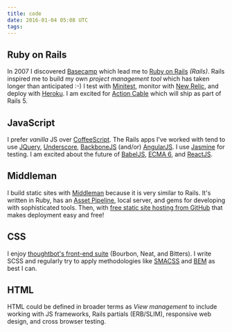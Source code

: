 ```yaml
---
title: code
date: 2016-01-04 05:08 UTC
tags:
---
```


## Ruby on Rails

In 2007 I discovered <a href='http://www.basecamp.com' target='_blank'>Basecamp</a> which lead me to [Ruby on Rails](http://rubyonrails.org/) _(Rails)_. Rails inspired me to build my own <i>project management tool</i> which has taken longer than anticipated :-) I test with [Minitest](https://github.com/seattlerb/minitest), monitor with [New Relic](http://newrelic.com/), and deploy with [Heroku](https://www.heroku.com/). I am excited for [Action Cable](https://www.youtube.com/watch?v=n0WUjGkDFS0) which will ship as part of Rails 5.

## JavaScript

I prefer _vanilla_ JS over [CoffeeScript](http://coffeescript.org/). The Rails apps I've worked with tend to use [JQuery](https://jquery.com/), [Underscore](http://underscorejs.org/), [BackboneJS](http://backbonejs.org/) (and/or)  [AngularJS](https://angularjs.org/). I use [Jasmine](http://jasmine.github.io/) for testing. I am excited about the future of [BabelJS](https://babeljs.io/), [ECMA 6](https://github.com/lukehoban/es6features/blob/master/README.md), and [ReactJS](https://facebook.github.io/react/).



## Middleman

I build static sites with [Middleman](http://middlemanapp.com/) because it is very similar to Rails. It's written in Ruby, has an [Asset Pipeline](http://guides.rubyonrails.org/asset_pipeline.html), local server, and gems for developing with sophisticated tools. Then, with [free static site hosting from GitHub](https://pages.github.com/) that makes deployment easy and free!

## CSS
I enjoy [thoughtbot's front-end suite](https://thoughtbot.com/open-source/#front-end) (Bourbon, Neat, and Bitters). I write SCSS and regularly try to apply methodologies like [SMACSS](https://smacss.com/) and [BEM](https://en.bem.info/) as best I can.

## HTML

HTML could be defined in broader terms as _View management_ to include working with JS frameworks, Rails partials (ERB/SLIM), responsive web design, and cross browser testing.

<!-- ## node & friends

I have spent time in Node, including managing an ExpressJS app but I would not consider my skills at more than recreation and shear hackery.
 -->
<!-- <hr>

## Side projects

These are various projects I work on for education and experimentation.

### [/underscore_scss]()

A project I'm building to learn more about things.

### [fakefarm]()

Lorem ipsum dolor sit amet, consectetur adipisicing elit, sed do eiusmod
tempor incididunt ut labore et dolore magna aliqua. Ut enim ad minim veniam,
quis nostrud exercitation ullamco laboris nisi ut aliquip ex ea commodo
consequat. Duis aute irure dolor in reprehenderit in voluptate velit esse
cillum dolore eu fugiat nulla pariatur. Excepteur sint occaecat cupidatat non
proident, sunt in culpa qui officia deserunt mollit anim id est laborum.

### [garden]()

Lorem ipsum dolor sit amet, consectetur adipisicing elit, sed do eiusmod
tempor incididunt ut labore et dolore magna aliqua. Ut enim ad minim veniam,
quis nostrud exercitation ullamco laboris nisi ut aliquip ex ea commodo
consequat. Duis aute irure dolor in reprehenderit in voluptate velit esse
cillum dolore eu fugiat nulla pariatur. Excepteur sint occaecat cupidatat non
proident, sunt in culpa qui officia deserunt mollit anim id est laborum.

### [hashpage]()

Lorem ipsum dolor sit amet, consectetur adipisicing elit, sed do eiusmod
tempor incididunt ut labore et dolore magna aliqua. Ut enim ad minim veniam,
quis nostrud exercitation ullamco laboris nisi ut aliquip ex ea commodo
consequat. Duis aute irure dolor in reprehenderit in voluptate velit esse
cillum dolore eu fugiat nulla pariatur. Excepteur sint occaecat cupidatat non
proident, sunt in culpa qui officia deserunt mollit anim id est laborum.

### [stripe API]

Lorem ipsum dolor sit amet, consectetur adipisicing elit, sed do eiusmod
tempor incididunt ut labore et dolore magna aliqua. Ut enim ad minim veniam,
quis nostrud exercitation ullamco laboris nisi ut aliquip ex ea commodo
consequat. Duis aute irure dolor in reprehenderit in voluptate velit esse
cillum dolore eu fugiat nulla pariatur. Excepteur sint occaecat cupidatat non
proident, sunt in culpa qui officia deserunt mollit anim id est laborum.

### [goalies]()

Lorem ipsum dolor sit amet, consectetur adipisicing elit, sed do eiusmod
tempor incididunt ut labore et dolore magna aliqua. Ut enim ad minim veniam,
quis nostrud exercitation ullamco laboris nisi ut aliquip ex ea commodo
consequat. Duis aute irure dolor in reprehenderit in voluptate velit esse
cillum dolore eu fugiat nulla pariatur. Excepteur sint occaecat cupidatat non
proident, sunt in culpa qui officia deserunt mollit anim id est laborum.

### [destory all tas

Lorem ipsum dolor sit amet, consectetur adipisicing elit, sed do eiusmod
tempor incididunt ut labore et dolore magna aliqua. Ut enim ad minim veniam,
quis nostrud exercitation ullamco laboris nisi ut aliquip ex ea commodo
consequat. Duis aute irure dolor in reprehenderit in voluptate velit esse
cillum dolore eu fugiat nulla pariatur. Excepteur sint occaecat cupidatat non
proident, sunt in culpa qui officia deserunt mollit anim id est laborum.

### [afterburners]()

Lorem ipsum dolor sit amet, consectetur adipisicing elit, sed do eiusmod
tempor incididunt ut labore et dolore magna aliqua. Ut enim ad minim veniam,
quis nostrud exercitation ullamco laboris nisi ut aliquip ex ea commodo
consequat. Duis aute irure dolor in reprehenderit in voluptate velit esse
cillum dolore eu fugiat nulla pariatur. Excepteur sint occaecat cupidatat non
proident, sunt in culpa qui officia deserunt mollit anim id est laborum.

### [lemonade stand]

Lorem ipsum dolor sit amet, consectetur adipisicing elit, sed do eiusmod
tempor incididunt ut labore et dolore magna aliqua. Ut enim ad minim veniam,
quis nostrud exercitation ullamco laboris nisi ut aliquip ex ea commodo
consequat. Duis aute irure dolor in reprehenderit in voluptate velit esse
cillum dolore eu fugiat nulla pariatur. Excepteur sint occaecat cupidatat non
proident, sunt in culpa qui officia deserunt mollit anim id est laborum.
 -->
